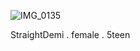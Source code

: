 ![IMG_0135](https://github.com/user-attachments/assets/55192e1d-7f82-4be5-8375-9484c1962cac)

StraightDemi . female . 5teen
